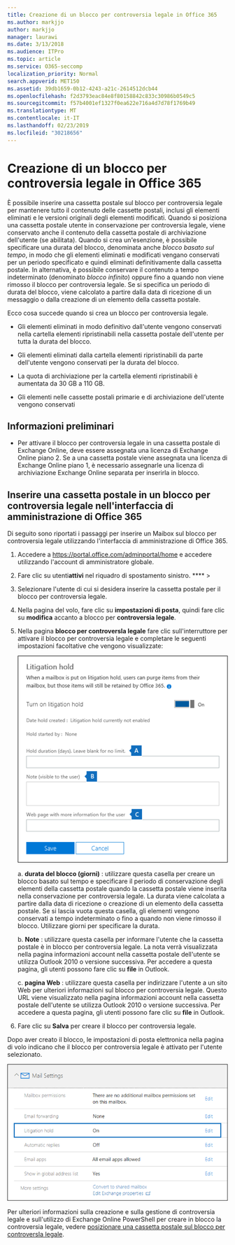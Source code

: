 ```yaml
---
title: Creazione di un blocco per controversia legale in Office 365
ms.author: markjjo
author: markjjo
manager: laurawi
ms.date: 3/13/2018
ms.audience: ITPro
ms.topic: article
ms.service: O365-seccomp
localization_priority: Normal
search.appverid: MET150
ms.assetid: 39db1659-0b12-4243-a21c-2614512dcb44
ms.openlocfilehash: f2d3793eac84e8f80158842c833c30986b0549c5
ms.sourcegitcommit: f57b4001ef1327f0ea622e716a4d7d78f1769b49
ms.translationtype: MT
ms.contentlocale: it-IT
ms.lasthandoff: 02/23/2019
ms.locfileid: "30218656"
---
```

# <a name="create-a-litigation-hold-in-office-365"></a>Creazione di un blocco per controversia legale in Office 365

È possibile inserire una cassetta postale sul blocco per controversia legale per mantenere tutto il contenuto delle cassette postali, inclusi gli elementi eliminati e le versioni originali degli elementi modificati. Quando si posiziona una cassetta postale utente in conservazione per controversia legale, viene conservato anche il contenuto della cassetta postale di archiviazione dell'utente (se abilitata). Quando si crea un'esenzione, è possibile specificare una durata del blocco, denominata anche *blocco basato sul tempo*, in modo che gli elementi eliminati e modificati vengano conservati per un periodo specificato e quindi eliminati definitivamente dalla cassetta postale. In alternativa, è possibile conservare il contenuto a tempo indeterminato (denominato *blocco infinito*) oppure fino a quando non viene rimosso il blocco per controversia legale. Se si specifica un periodo di durata del blocco, viene calcolato a partire dalla data di ricezione di un messaggio o dalla creazione di un elemento della cassetta postale. 
  
Ecco cosa succede quando si crea un blocco per controversia legale.
  
- Gli elementi eliminati in modo definitivo dall'utente vengono conservati nella cartella elementi ripristinabili nella cassetta postale dell'utente per tutta la durata del blocco.
    
- Gli elementi eliminati dalla cartella elementi ripristinabili da parte dell'utente vengono conservati per la durata del blocco.
    
- La quota di archiviazione per la cartella elementi ripristinabili è aumentata da 30 GB a 110 GB.
    
- Gli elementi nelle cassette postali primarie e di archiviazione dell'utente vengono conservati
    
## <a name="before-you-begin"></a>Informazioni preliminari

- Per attivare il blocco per controversia legale in una cassetta postale di Exchange Online, deve essere assegnata una licenza di Exchange Online piano 2. Se a una cassetta postale viene assegnata una licenza di Exchange Online piano 1, è necessario assegnarle una licenza di archiviazione Exchange Online separata per inserirla in blocco.
    

## <a name="place-a-mailbox-on-litigation-hold-in-the-office-365-admin-center"></a>Inserire una cassetta postale in un blocco per controversia legale nell'interfaccia di amministrazione di Office 365

Di seguito sono riportati i passaggi per inserire un Maibox sul blocco per controversia legale utilizzando l'interfaccia di amministrazione di Office 365.

1. Accedere a https://portal.office.com/adminportal/home e accedere utilizzando l'account di amministratore globale.
2. Fare clic su utenti**attivi** nel riquadro di spostamento sinistro. **** > 
3. Selezionare l'utente di cui si desidera inserire la cassetta postale per il blocco per controversia legale.
4. Nella pagina del volo, fare clic su **impostazioni di posta**, quindi fare clic su **modifica** accanto a blocco per **controversia legale**.
5. Nella pagina **blocco per controversIa legale** fare clic sull'interruttore per attivare il blocco per controversia legale e completare le seguenti impostazioni facoltative che vengono visualizzate:
 
    ![O365_LitigationHold1. png](media/O365-LitigationHold1.png)

    a. **durata del blocco (giorni)** : utilizzare questa casella per creare un blocco basato sul tempo e specificare il periodo di conservazione degli elementi della cassetta postale quando la cassetta postale viene inserita nella conservazione per controversia legale. La durata viene calcolata a partire dalla data di ricezione o creazione di un elemento della cassetta postale. Se si lascia vuota questa casella, gli elementi vengono conservati a tempo indeterminato o fino a quando non viene rimosso il blocco. Utilizzare giorni per specificare la durata.
    
    b. **Note** : utilizzare questa casella per informare l'utente che la cassetta postale è in blocco per controversia legale. La nota verrà visualizzata nella pagina informazioni account nella cassetta postale dell'utente se utilizza Outlook 2010 o versione successiva. Per accedere a questa pagina, gli utenti possono fare clic su **file** in Outlook.
     
    c. **pagina Web** : utilizzare questa casella per indirizzare l'utente a un sito Web per ulteriori informazioni sul blocco per controversia legale. Questo URL viene visualizzato nella pagina informazioni account nella cassetta postale dell'utente se utilizza Outlook 2010 o versione successiva. Per accedere a questa pagina, gli utenti possono fare clic su **file** in Outlook.
 
6. Fare clic su **Salva** per creare il blocco per controversia legale.

Dopo aver creato il blocco, le impostazioni di posta elettronica nella pagina di volo indicano che il blocco per controversia legale è attivato per l'utente selezionato.

![O365_LitigationHold2. png](media/O365-LitigationHold2.png)

Per ulteriori informazioni sulla creazione e sulla gestione di controversia legale e sull'utilizzo di Exchange Online PowerShell per creare in blocco la controversia legale, vedere [posizionare una cassetta postale sul blocco per controversIa legale](https://docs.microsoft.com/office365/SecurityCompliance/place-a-mailbox-on-litigation-hold).
